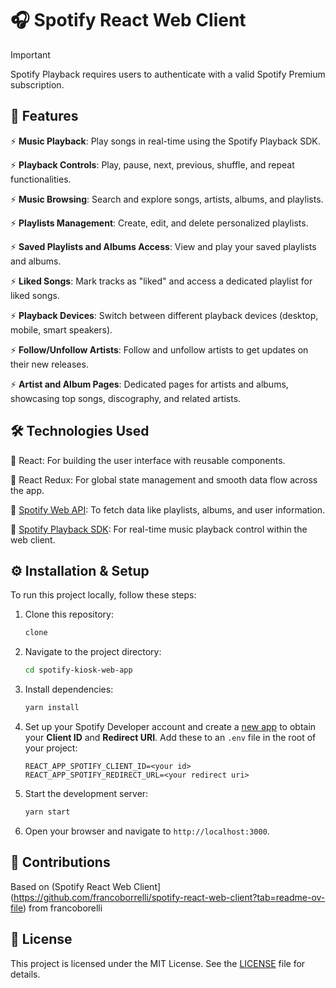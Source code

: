 <a href="https://spotify-react-web-client.onrender.com/" target="_blank">
  <p align="center">
 
  </p>
</a>

<p align="center">

</p>

# 🎧 Spotify React Web Client

> [!IMPORTANT]
> Spotify Playback requires users to authenticate with a valid Spotify Premium subscription.


## 🚀 Features

⚡ **Music Playback**: Play songs in real-time using the Spotify Playback SDK.

⚡ **Playback Controls**: Play, pause, next, previous, shuffle, and repeat functionalities.

⚡ **Music Browsing**: Search and explore songs, artists, albums, and playlists.

⚡ **Playlists Management**: Create, edit, and delete personalized playlists.

⚡ **Saved Playlists and Albums Access**: View and play your saved playlists and albums.

⚡ **Liked Songs**: Mark tracks as "liked" and access a dedicated playlist for liked songs.

⚡ **Playback Devices**: Switch between different playback devices (desktop, mobile, smart speakers).

⚡ **Follow/Unfollow Artists**: Follow and unfollow artists to get updates on their new releases.

⚡ **Artist and Album Pages**: Dedicated pages for artists and albums, showcasing top songs, discography, and related artists.

## 🛠 Technologies Used

🎵 React: For building the user interface with reusable components.

🎵 React Redux: For global state management and smooth data flow across the app.

🎵 <a href="https://developer.spotify.com/documentation/web-api/">Spotify Web API</a>: To fetch data like playlists, albums, and user information.

🎵 <a href="https://developer.spotify.com/documentation/web-playback-sdk/">Spotify Playback SDK</a>: For real-time music playback control within the web client.



## ⚙️ Installation & Setup

To run this project locally, follow these steps:

1. Clone this repository:

   ```bash
   clone 
   ```

2. Navigate to the project directory:

   ```bash
   cd spotify-kiosk-web-app
   ```

3. Install dependencies:

   ```bash
   yarn install
   ```

4. Set up your Spotify Developer account and create a [new app](https://developer.spotify.com/dashboard/applications) to obtain your **Client ID** and **Redirect URI**. Add these to an `.env` file in the root of your project:

   ```
   REACT_APP_SPOTIFY_CLIENT_ID=<your id>
   REACT_APP_SPOTIFY_REDIRECT_URL=<your redirect uri>
   ```

5. Start the development server:

   ```bash
   yarn start
   ```

6. Open your browser and navigate to `http://localhost:3000`.

## 🤝 Contributions

Based on (Spotify React Web Client](https://github.com/francoborrelli/spotify-react-web-client?tab=readme-ov-file) from francoborelli

## 📝 License

This project is licensed under the MIT License. See the [LICENSE](LICENSE) file for details.
